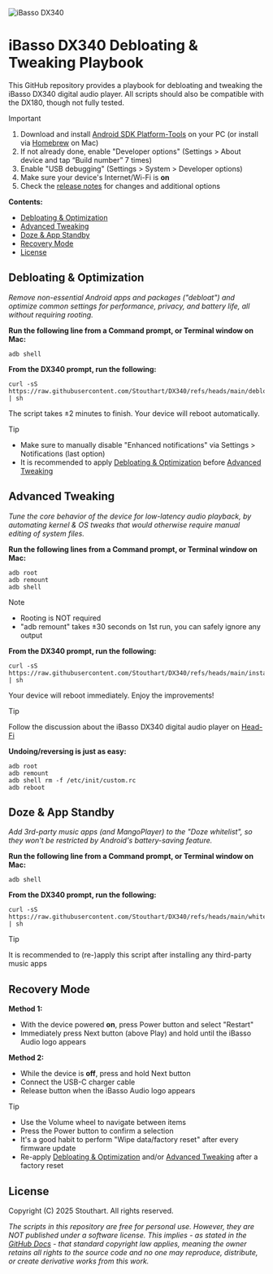 <!-- v6.2 - Copyright (C) 2025 Stouthart. All rights reserved. -->

![iBasso DX340]

# iBasso DX340 Debloating & Tweaking Playbook

This GitHub repository provides a playbook for debloating and tweaking the iBasso DX340 digital audio player. All scripts should also be compatible with the DX180, though not fully tested.

> [!IMPORTANT]
>
> 1. Download and install [Android SDK Platform-Tools] on your PC (or install via [Homebrew] on Mac)
> 2. If not already done, enable "Developer options" (Settings > About device and tap “Build number” 7 times)
> 3. Enable "USB debugging" (Settings > System > Developer options)
> 4. Make sure your device's Internet/Wi-Fi is **on**
> 5. Check the [release notes] for changes and additional options

**Contents:**

- [Debloating & Optimization]
- [Advanced Tweaking]
- [Doze & App Standby](#doze--app-standby)
- [Recovery Mode](#recovery-mode)
- [License](#license)

## Debloating & Optimization

_Remove non-essential Android apps and packages ("debloat") and optimize common settings for performance, privacy, and battery life, all without requiring rooting._

**Run the following line from a Command prompt, or Terminal window on Mac:**

```
adb shell
```

**From the DX340 prompt, run the following:**

```
curl -sS https://raw.githubusercontent.com/Stouthart/DX340/refs/heads/main/debloat.sh | sh
```

The script takes ±2 minutes to finish. Your device will reboot automatically.

> [!TIP]
>
> - Make sure to manually disable "Enhanced notifications" via Settings > Notifications (last option)
> - It is recommended to apply [Debloating & Optimization] before [Advanced Tweaking]

## Advanced Tweaking

_Tune the core behavior of the device for low-latency audio playback, by automating kernel & OS tweaks that would otherwise require manual editing of system files._

**Run the following lines from a Command prompt, or Terminal window on Mac:**

```
adb root
adb remount
adb shell
```

> [!NOTE]
>
> - Rooting is NOT required
> - "adb remount" takes ±30 seconds on 1st run, you can safely ignore any output

**From the DX340 prompt, run the following:**

```
curl -sS https://raw.githubusercontent.com/Stouthart/DX340/refs/heads/main/install.sh | sh
```

Your device will reboot immediately. Enjoy the improvements!

> [!TIP]
> Follow the discussion about the iBasso DX340 digital audio player on [Head-Fi]

**Undoing/reversing is just as easy:**

```
adb root
adb remount
adb shell rm -f /etc/init/custom.rc
adb reboot
```

## Doze & App Standby

_Add 3rd-party music apps (and MangoPlayer) to the "Doze whitelist", so they won't be restricted by Android's battery-saving feature._

**Run the following line from a Command prompt, or Terminal window on Mac:**

```
adb shell
```

**From the DX340 prompt, run the following:**

```
curl -sS https://raw.githubusercontent.com/Stouthart/DX340/refs/heads/main/whitelist.sh | sh
```

> [!TIP]
>
> It is recommended to (re-)apply this script after installing any third-party music apps

## Recovery Mode

**Method 1:**

- With the device powered **on**, press Power button and select "Restart"
- Immediately press Next button (above Play) and hold until the iBasso Audio logo appears
<!-- https://www.head-fi.org/threads/dx320-rohm-dac-chips-android-11-amp11mk2s-new-fw-2-07.962274/page-188#post-17009540 -->

**Method 2:**

- While the device is **off**, press and hold Next button
- Connect the USB-C charger cable
- Release button when the iBasso Audio logo appears
<!-- https://www.head-fi.org/threads/ibasso-dx300-qualcomm-snapdragon-660-octa-core-6gb-ram-new-firmware-2-00-android-11.943221/page-353#post-16285599 -->

> [!TIP]
>
> - Use the Volume wheel to navigate between items
> - Press the Power button to confirm a selection
> - It's a good habit to perform "Wipe data/factory reset" after every firmware update
> - Re-apply [Debloating & Optimization] and/or [Advanced Tweaking] after a factory reset

## License

Copyright (C) 2025 Stouthart. All rights reserved.

_The scripts in this repository are free for personal use. However, they are NOT published under a software license. This implies - as stated in the [GitHub Docs] - that standard copyright law applies, meaning the owner retains all rights to the source code and no one may reproduce, distribute, or create derivative works from this work._

[iBasso DX340]: https://ibasso.com/wp-content/uploads/2024/12/2024-12-24469.webp
[Android SDK Platform-Tools]: https://developer.android.com/tools/releases/platform-tools
[Homebrew]: https://formulae.brew.sh/cask/android-platform-tools
[release notes]: https://github.com/Stouthart/DX340/blob/main/RELEASE.md
[Debloating & Optimization]: #debloating--optimization
[Advanced Tweaking]: #advanced-tweaking
[Head-Fi]: https://www.head-fi.org/threads/dx340-ibasso-developed-discret-dac-easily-replaceable-batteries-amp-modules-new-firmware-on-1st-page-v1-01-local-update.974099/
[GitHub Docs]: https://docs.github.com/en/repositories/managing-your-repositorys-settings-and-features/customizing-your-repository/licensing-a-repository
